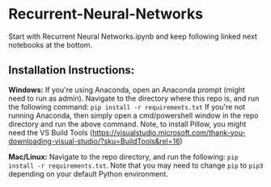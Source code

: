# Recurrent-Neural-Networks

Start with Recurrent Neural Networks.ipynb and keep following linked next notebooks at the bottom.

## Installation Instructions:
**Windows:** If you're using Anaconda, open an Anaconda prompt (might need to run as admin). Navigate to the directory where this repo is, and run the following command:
```pip install -r requirements.txt```
If you're not running Anaconda, then simply open a cmd/powershell window in the repo directory and run the above command. Note, to install Pillow, you might need the VS Build Tools (https://visualstudio.microsoft.com/thank-you-downloading-visual-studio/?sku=BuildTools&rel=16) 

**Mac/Linux:** Navigate to the repo directory, and run the following:
```pip install -r requirements.txt```. Note that you may need to change `pip` to `pip3` depending on your default Python environment.


